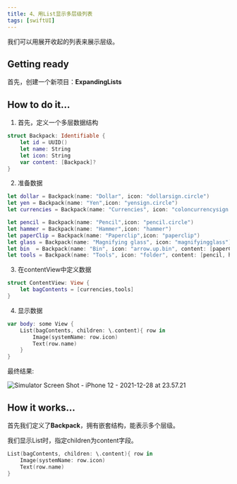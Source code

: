 ```yaml
---
title: 4、用List显示多层级列表
tags: [swiftUI]
---
```


我们可以用展开收起的列表来展示层级。

## Getting ready

首先，创建一个新项目：**ExpandingLists**

## How to do it…

1. 首先，定义一个多层数据结构
```swift
struct Backpack: Identifiable {
    let id = UUID()
    let name: String
    let icon: String
    var content: [Backpack]?
}
```

2. 准备数据
```swift
let dollar = Backpack(name: "Dollar", icon: "dollarsign.circle")
let yen = Backpack(name: "Yen",icon: "yensign.circle")
let currencies = Backpack(name: "Currencies", icon: "coloncurrencysign.circle", content: [dollar, yen])

let pencil = Backpack(name: "Pencil",icon: "pencil.circle")
let hammer = Backpack(name: "Hammer",icon: "hammer")
let paperClip = Backpack(name: "Paperclip",icon: "paperclip")
let glass = Backpack(name: "Magnifying glass", icon: "magnifyingglass")
let bin  = Backpack(name: "Bin", icon: "arrow.up.bin", content: [paperClip, glass])
let tools = Backpack(name: "Tools", icon: "folder", content: [pencil, hammer,bin])
```

3. 在contentView中定义数据
```swift
struct ContentView: View {
    let bagContents = [currencies,tools]
}
```

4. 显示数据
```swift
var body: some View {
    List(bagContents, children: \.content){ row in
        Image(systemName: row.icon)
        Text(row.name)
    }
}
```

最终结果:

![Simulator Screen Shot - iPhone 12 - 2021-12-28 at 23.57.21](https://tva1.sinaimg.cn/large/008i3skNgy1gxtzpns2luj309q0l1t8v.jpg)

## How it works…

首先我们定义了**Backpack**，拥有嵌套结构，能表示多个层级。

我们显示List时，指定children为content字段。

```swift
List(bagContents, children: \.content){ row in
    Image(systemName: row.icon)
    Text(row.name)
}
```

